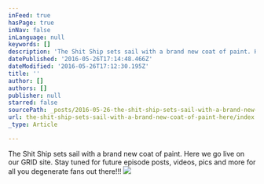 ```yaml
---
inFeed: true
hasPage: true
inNav: false
inLanguage: null
keywords: []
description: 'The Shit Ship sets sail with a brand new coat of paint. Here we go live on our GRID site. Stay tuned for future episode posts, videos, pics and more for all you degenerate fans out there!!!'
datePublished: '2016-05-26T17:14:48.466Z'
dateModified: '2016-05-26T17:12:30.195Z'
title: ''
author: []
authors: []
publisher: null
starred: false
sourcePath: _posts/2016-05-26-the-shit-ship-sets-sail-with-a-brand-new-coat-of-paint-here.md
url: the-shit-ship-sets-sail-with-a-brand-new-coat-of-paint-here/index.html
_type: Article

---
```

The Shit Ship sets sail with a brand new coat of paint. Here we go live on our GRID site. Stay tuned for future episode posts, videos, pics and more for all you degenerate fans out there!!!
![](https://the-grid-user-content.s3-us-west-2.amazonaws.com/2ea38e50-0dde-459c-9238-7dbf4d81f8d7.jpg)
